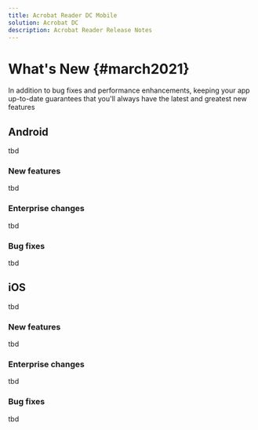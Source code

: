 ```yaml
---
title: Acrobat Reader DC Mobile
solution: Acrobat DC
description: Acrobat Reader Release Notes
---
```


# What's New {#march2021}

In addition to bug fixes and performance enhancements, keeping your app up-to-date guarantees that you'll always have the latest and greatest new features

## Android

tbd

### New features

tbd

### Enterprise changes

tbd

### Bug fixes

tbd


## iOS

tbd

### New features

tbd

### Enterprise changes

tbd

### Bug fixes

tbd